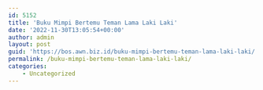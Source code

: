 ```yaml
---
id: 5152
title: 'Buku Mimpi Bertemu Teman Lama Laki Laki'
date: '2022-11-30T13:05:54+00:00'
author: admin
layout: post
guid: 'https://bos.awn.biz.id/buku-mimpi-bertemu-teman-lama-laki-laki/'
permalink: /buku-mimpi-bertemu-teman-lama-laki-laki/
categories:
    - Uncategorized
---
```


